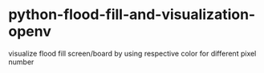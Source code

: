 # python-flood-fill-and-visualization-openv
visualize flood fill screen/board by using respective color for different pixel number
